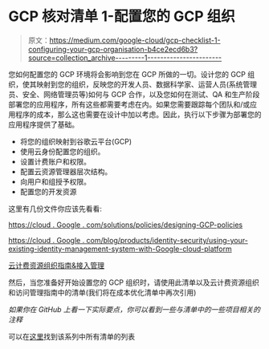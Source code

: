 # GCP 核对清单 1-配置您的 GCP 组织

> 原文：<https://medium.com/google-cloud/gcp-checklist-1-configuring-your-gcp-organisation-b4ce2ecd6b3?source=collection_archive---------1----------------------->

您如何配置您的 GCP 环境将会影响到您在 GCP 所做的一切。设计您的 GCP 组织，使其映射到您的组织，反映您的开发人员、数据科学家、运营人员(系统管理员、安全、网络管理员等)如何与 GCP 合作，以及您如何在测试、QA 和生产阶段部署您的应用程序，所有这些都需要考虑在内。如果您需要跟踪每个团队和/或应用程序的成本，那么这也需要在设计中加以考虑。因此，执行以下步骤为部署您的应用程序提供了基础。

*   将您的组织映射到谷歌云平台(GCP)
*   使用云身份配置您的组织。
*   设置计费账户和权限。
*   配置云资源管理器层次结构。
*   向用户和组授予权限。
*   配置您的开发资源

这里有几份文件你应该先看看:

[https://cloud . Google . com/solutions/policies/designing-GCP-policies](https://cloud.google.com/solutions/policies/designing-gcp-policies)

[https://cloud . Google . com/blog/products/identity-security/using-your-existing-identity-management-system-with-Google-cloud-platform](https://cloud.google.com/blog/products/identity-security/using-your-existing-identity-management-system-with-google-cloud-platform)

[云计费资源组织指南&接入管理](https://cloud.google.com/billing/docs/onboarding-checklist)

然后，当您准备好开始设置您的 GCP 组织时，请使用此清单以及云计费资源组织和访问管理指南中的清单(我们将在成本优化清单中再次引用)

*如果你在 GitHub 上看一下实际要点，你可以看到一些与清单中的一些项目相关的注释*

可以在[这里](/@grapesfrog/using-gcp-theres-a-checklist-for-that-76d61d1ffcbc)找到该系列中所有清单的列表